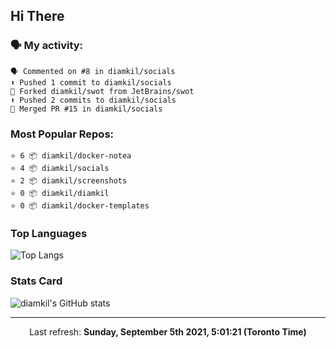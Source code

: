 ## Hi There

### 🗣 My activity:

```
🗣 Commented on #8 in diamkil/socials
⬆️ Pushed 1 commit to diamkil/socials
🍴 Forked diamkil/swot from JetBrains/swot
⬆️ Pushed 2 commits to diamkil/socials
🎉 Merged PR #15 in diamkil/socials
```

### Most Popular Repos:

```
⭐️ 6 📦 diamkil/docker-notea
⭐️ 4 📦 diamkil/socials
⭐️ 2 📦 diamkil/screenshots
⭐️ 0 📦 diamkil/diamkil
⭐️ 0 📦 diamkil/docker-templates
```

### Top Languages

![Top Langs](https://github-readme-stats.vercel.app/api/top-langs/?username=diamkil&layout=compact&langs_count=10)

### Stats Card

![diamkil's GitHub stats](https://github-readme-stats.vercel.app/api?username=diamkil&count_private=true&show_icons=true)

---

<p align="center">
  Last refresh: 
  <b>Sunday, September 5th 2021, 5:01:21 (Toronto Time)</b>
</p>
